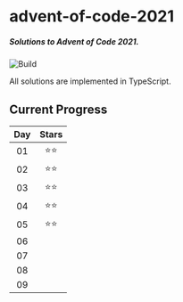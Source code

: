 # advent-of-code-2021

##### Solutions to Advent of Code 2021.

![Build](https://github.com/evansmal/advent-of-code-2021/actions/workflows/main.yml/badge.svg)

All solutions are implemented in TypeScript. 

## Current Progress

| Day | Stars |
| :-: | :-: |
| 01 | ⭐⭐ |
| 02 | ⭐⭐ |
| 03 | ⭐⭐ |
| 04 | ⭐⭐ |
| 05 | ⭐⭐ |
| 06 |  |
| 07 |  |
| 08 |  |
| 09 |  |

